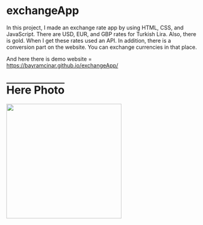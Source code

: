 # exchangeApp
In this project, I made an exchange rate app by using HTML, CSS, and JavaScript. There are USD, EUR, and GBP rates for Turkish Lira. Also, there is gold. When I get these rates used an API. In addition, there is a conversion part on the website. You can exchange currencies in that place. 

And here there is demo website = https://bayramcinar.github.io/exchangeApp/

<h1 style="text-decoration: overline;">Here Photo</h1>
<img src="https://github.com/bayramcinar/exchangeApp/assets/99193151/2c33e330-6ea4-4e97-a9b7-3bf5f54eb4f7" style="width: 300px;">

